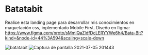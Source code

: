 # Batatabit
Realice esta landing page para desarrollar mis conocimientos en maquetación css, inplementado Mobile First.
Diseño en figma: https://www.figma.com/proto/sMmlQaZldfDcLERYYWe6h4/Bata-Bit?kind=&node-id=44%3A594&scaling=scale-down

![batatabit](https://user-images.githubusercontent.com/72107810/124529194-9bfdc380-ddcf-11eb-8e09-c95cbbbe2344.jpg)
![Captura de pantalla 2021-07-05 201443](https://user-images.githubusercontent.com/72107810/124529345-00208780-ddd0-11eb-828e-ef1a06410a6a.jpg)




